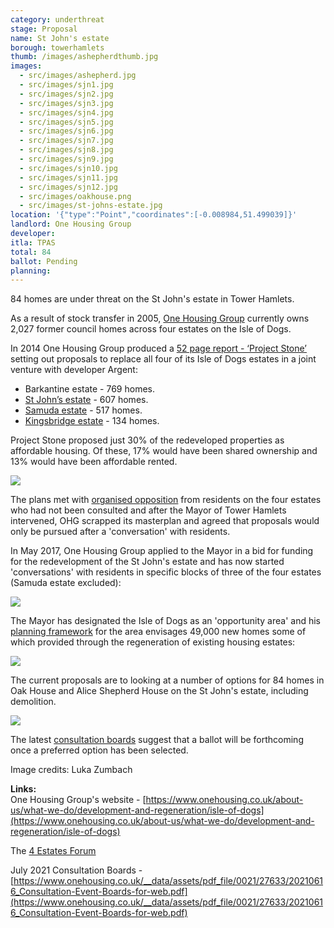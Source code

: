 ```yaml
---
category: underthreat
stage: Proposal
name: St John's estate
borough: towerhamlets 
thumb: /images/ashepherdthumb.jpg
images:
  - src/images/ashepherd.jpg
  - src/images/sjn1.jpg
  - src/images/sjn2.jpg
  - src/images/sjn3.jpg
  - src/images/sjn4.jpg
  - src/images/sjn5.jpg
  - src/images/sjn6.jpg
  - src/images/sjn7.jpg
  - src/images/sjn8.jpg
  - src/images/sjn9.jpg
  - src/images/sjn10.jpg
  - src/images/sjn11.jpg
  - src/images/sjn12.jpg
  - src/images/oakhouse.png
  - src/images/st-johns-estate.jpg
location: '{"type":"Point","coordinates":[-0.008984,51.499039]}'
landlord: One Housing Group
developer:
itla: TPAS
total: 84
ballot: Pending
planning:
---
```

84 homes are under threat on the St John's estate in Tower Hamlets.

As a result of stock transfer in 2005, [One Housing Group](https://onehousing.co.uk) currently owns 2,027 former council homes across four estates on the Isle of Dogs.

In 2014 One Housing Group produced a [52 page report - ‘Project Stone’](/images/ProjectStone.pdf) setting out proposals to replace all four of its Isle of Dogs estates in a joint venture with developer Argent:  

 * Barkantine estate - 769 homes.
 * [St John’s estate](/estates/towerhamlets/stjohns/) - 607 homes.
 * [Samuda estate](/estates/towerhamlets/samuda/) - 517 homes.
 * [Kingsbridge estate](/estates/towerhamlets/kingsbridge/) - 134 homes.

Project Stone proposed just 30% of the redeveloped properties as affordable housing. Of these, 17% would have been shared ownership and 13% would have been affordable rented. 

<img src="/images/pstone.png" class="img-fluid rounded img-thumbnail">

The plans met with [organised opposition](http://www.4estatesforum.org.uk) from residents on the four estates who had not been consulted and after the Mayor of Tower Hamlets intervened, OHG scrapped its masterplan and agreed that proposals would only be pursued after a 'conversation' with residents.

In May 2017, One Housing Group applied to the Mayor in a bid for funding for the redevelopment of the St John's estate and has now started 'conversations' with residents in specific blocks of three of the four estates (Samuda estate excluded): 

<img src="/images/ohgconversations.png" class="img-fluid rounder img-thumbnail">

The Mayor has designated the Isle of Dogs as an 'opportunity area' and his [planning framework](https://airdrive-secure.s3-eu-west-1.amazonaws.com/london/dataset/isle-of-dogs-and-south-poplar-opportunity-area-planning-framework/2019-10-18T14%3A33%3A23/Appendix%20A%20Isle%20of%20Dogs%20and%20South%20Poplar%20OAPF.pdf?X-Amz-Algorithm=AWS4-HMAC-SHA256&X-Amz-Credential=AKIAJJDIMAIVZJDICKHA%2F20200603%2Feu-west-1%2Fs3%2Faws4_request&X-Amz-Date=20200603T161828Z&X-Amz-Expires=300&X-Amz-Signature=e9f1e1b74bfcd4ea3f185de6fa62ea24ad89c7701eee317bad9d78024ba5474f&X-Amz-SignedHeaders=host) for the area envisages 49,000 new homes some of which provided through the regeneration of existing housing estates:

<img src="/images/isleofdogsoapf.png" class="img-fluid rounded img-thumbnail">

The current proposals are to looking at a number of options for 84 homes in Oak House and Alice Shepherd House on the St John's estate, including demolition.

<img src="/images/oakalice.png" class="img-fluid rounded img-thumbnail">

The latest [consultation boards](https://www.onehousing.co.uk/__data/assets/pdf_file/0021/27633/20210616_Consultation-Event-Boards-for-web.pdf) suggest that a ballot will be forthcoming once a preferred option has been selected. 

Image credits: Luka Zumbach

__Links:__  
One Housing Group's website - [https://www.onehousing.co.uk/about-us/what-we-do/development-and-regeneration/isle-of-dogs](https://www.onehousing.co.uk/about-us/what-we-do/development-and-regeneration/isle-of-dogs)

The [4 Estates Forum](http://4estatesforum.org.uk)

July 2021 Consultation Boards - [https://www.onehousing.co.uk/__data/assets/pdf_file/0021/27633/20210616_Consultation-Event-Boards-for-web.pdf](https://www.onehousing.co.uk/__data/assets/pdf_file/0021/27633/20210616_Consultation-Event-Boards-for-web.pdf)
